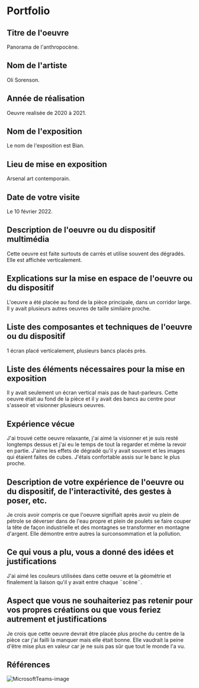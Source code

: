 # Portfolio

## Titre de l'oeuvre

 Panorama de l'anthropocène.
 
## Nom de l'artiste

Oli Sorenson.

## Année de réalisation

Oeuvre realisée de 2020 à 2021.

## Nom de l'exposition

Le nom de l'exposition est Bian.

## Lieu de mise en exposition

Arsenal art contemporain.

## Date de votre visite

Le 10 février 2022.

## Description de l'oeuvre ou du dispositif multimédia

Cette oeuvre est faite surtouts de carrés et utilise souvent des dégradés. Elle est affichée verticalement.

## Explications sur la mise en espace de l'oeuvre ou du dispositif

L'oeuvre a été placée au fond de la pièce principale, dans un corridor large. Il y avait plusieurs autres oeuvres de taille similaire proche.

## Liste des composantes et techniques de l'oeuvre ou du dispositif

1 écran placé verticalement, plusieurs bancs placés près.

## Liste des éléments nécessaires pour la mise en exposition

Il y avait seulement un écran vertical mais pas de haut-parleurs. Cette oeuvre était au fond de la pièce et il y avait des bancs au centre pour s'asseoir et visionner plusieurs oeuvres.

## Expérience vécue

J'ai trouvé cette oeuvre relaxante, j'ai aimé la visionner et je suis resté longtemps dessus et j'ai eu le temps de tout la regarder et même la revoir en partie.
J'aime les effets de dégradé qu'il y avait souvent et les images qui étaient faites de cubes. J'étais confortable assis sur le banc le plus proche.

## Description de votre expérience de l'oeuvre ou du dispositif, de l'interactivité, des gestes à poser, etc.

Je crois avoir compris ce que l'oeuvre signifiait après avoir vu plein de pétrole se déverser dans de l'eau propre et plein de poulets se faire couper la tête de façon industrielle et des montagnes se transformer en montagne d'argent. Elle démontre entre autres la surconsommation et la pollution.

## Ce qui vous a plu, vous a donné des idées et justifications

J'ai aimé les couleurs utilisées dans cette oeuvre et la géométrie et finalement la liaison qu'il y avait entre chaque ¨scène¨.

## Aspect que vous ne souhaiteriez pas retenir pour vos propres créations ou que vous feriez autrement et justifications

Je crois que cette oeuvre devrait être placée plus proche du centre de la pièce car j'ai failli la manquer mais elle était bonne. Elle vaudrait la peine d'être mise plus en valeur car je ne suis pas sûr que tout le monde l'a vu.

## Références
![MicrosoftTeams-image](https://user-images.githubusercontent.com/94695753/155439350-c0ca0e40-dead-482c-baa7-608b4d3d273e.png)






